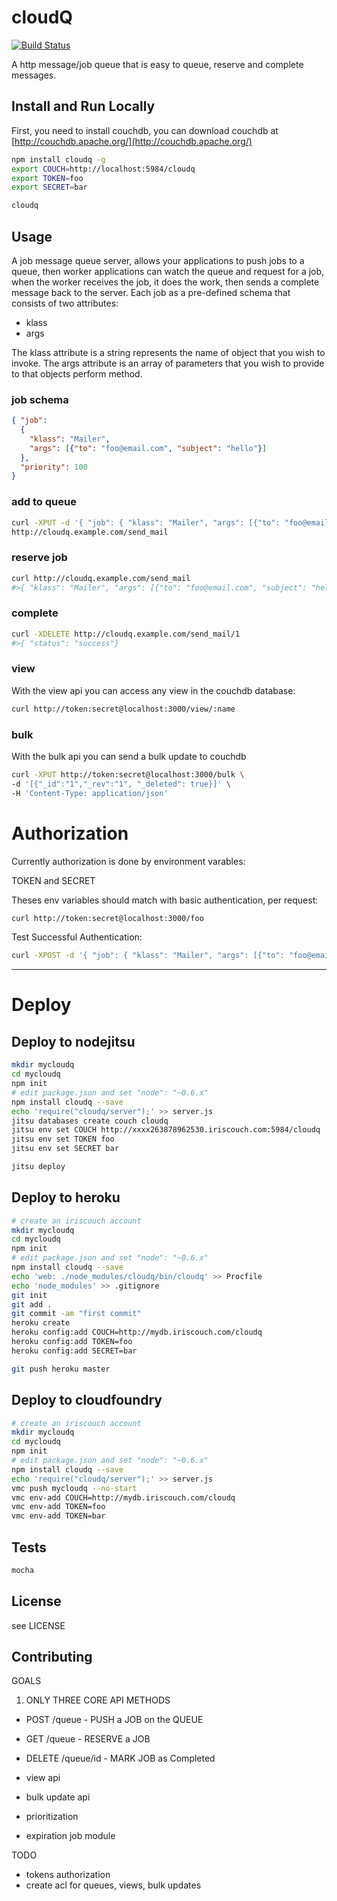 # cloudQ 

[![Build Status](https://secure.travis-ci.org/twilson63/node-cloudq.png)](http://travis-ci.org/twilson63/node-cloudq)

A http message/job queue that is easy to queue, reserve and complete messages.

## Install and Run Locally

First, you need to install couchdb, you can download couchdb at [http://couchdb.apache.org/](http://couchdb.apache.org/)

``` sh
npm install cloudq -g
export COUCH=http://localhost:5984/cloudq
export TOKEN=foo
export SECRET=bar

cloudq
```

## Usage

A job message queue server, allows your applications to push jobs to a queue, then
worker applications can watch the queue and request for a job, when the worker
receives the job, it does the work, then sends a complete message back to the server.  Each job as a pre-defined schema that consists of two attributes:

* klass
* args

The klass attribute is a string represents the name of object that you wish to invoke.
The args attribute is an array of parameters that you wish to provide to that objects perform method.

### job schema

``` json
{ "job":
  {
    "klass": "Mailer",
    "args": [{"to": "foo@email.com", "subject": "hello"}]
  },
  "priority": 100
}
```

### add to queue

``` sh
curl -XPUT -d '{ "job": { "klass": "Mailer", "args": [{"to": "foo@email.com", "subject": "hello"}]}}'
http://cloudq.example.com/send_mail
```

### reserve job

``` sh
curl http://cloudq.example.com/send_mail
#>{ "klass": "Mailer", "args": [{"to": "foo@email.com", "subject": "hello"}], "id": "1"}
```

### complete

``` sh
curl -XDELETE http://cloudq.example.com/send_mail/1
#>{ "status": "success"}
```

### view

With the view api you can access any view in the couchdb database:

``` sh
curl http://token:secret@localhost:3000/view/:name
```

### bulk

With the bulk api you can send a bulk update to couchdb

``` sh
curl -XPUT http://token:secret@localhost:3000/bulk \
-d '[{"_id":"1","_rev":"1", "_deleted": true}]' \
-H 'Content-Type: application/json'
```

# Authorization

Currently authorization is done by environment varables:

TOKEN and SECRET

Theses env variables should match with basic authentication, per request:

``` sh
curl http://token:secret@localhost:3000/foo
``` 

Test Successful Authentication:

``` sh
curl -XPOST -d '{ "job": { "klass": "Mailer", "args": [{"to": "foo@email.com", "subject": "hello"}]}}' http://token:secret@cloudq.example.com/send_mail
```

---

# Deploy

## Deploy to nodejitsu

``` sh
mkdir mycloudq
cd mycloudq
npm init
# edit package.json and set "node": "~0.6.x"
npm install cloudq --save
echo 'require("cloudq/server");' >> server.js
jitsu databases create couch cloudq
jitsu env set COUCH http://xxxx263878962530.iriscouch.com:5984/cloudq
jitsu env set TOKEN foo
jitsu env set SECRET bar

jitsu deploy
```

## Deploy to heroku
``` sh
# create an iriscouch account
mkdir mycloudq
cd mycloudq
npm init
# edit package.json and set "node": "~0.6.x"
npm install cloudq --save
echo 'web: ./node_modules/cloudq/bin/cloudq' >> Procfile
echo 'node_modules' >> .gitignore
git init
git add .
git commit -am "first commit"
heroku create
heroku config:add COUCH=http://mydb.iriscouch.com/cloudq
heroku config:add TOKEN=foo
heroku config:add SECRET=bar

git push heroku master
```

## Deploy to cloudfoundry

``` sh
# create an iriscouch account
mkdir mycloudq
cd mycloudq
npm init
# edit package.json and set "node": "~0.6.x"
npm install cloudq --save
echo 'require("cloudq/server");' >> server.js
vmc push mycloudq --no-start
vmc env-add COUCH=http://mydb.iriscouch.com/cloudq
vmc env-add TOKEN=foo
vmc env-add TOKEN=bar


```

## Tests

``` sh
mocha
```

## License

see LICENSE

## Contributing

GOALS

1. ONLY THREE CORE API METHODS

* POST /queue - PUSH a JOB on the QUEUE
* GET /queue - RESERVE a JOB
* DELETE /queue/id - MARK JOB as Completed

* view api
* bulk update api
* prioritization
* expiration job module

TODO

* tokens authorization
* create acl for queues, views, bulk updates

